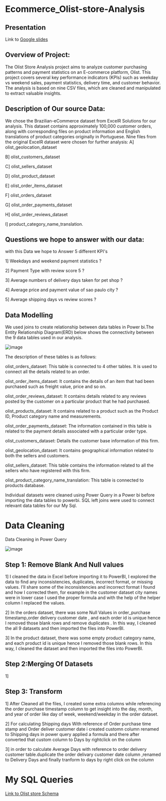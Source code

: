 # Ecommerce_Olist-store-Analysis

## Presentation
Link to [Google slides](https://docs.google.com/presentation/d/1v0Peu1mknfhY74Vh4-TtTokyAE6-vQw2/edit#slide=id.p2)

## Overview of Project:

The Olist Store Analysis project aims to analyze customer purchasing patterns and payment statistics on an E-commerce platform, Olist. This project covers several key performance indicators (KPIs) such as weekday vs weekend sales, payment statistics, delivery time, and customer behavior. The analysis is based on nine CSV files, which are cleaned and manipulated to extract valuable insights.
 
## Description of Our source Data:

We chose the Brazilian-eCommerce dataset from ExcelR Solutions for our analysis. This dataset contains approximately 100,000 customer orders, along with corresponding files on product information and English translations of product categories originally in Portuguese. Nine files from the original ExcelR dataset were chosen for further analysis: 
A] olist_geolocation_dataset  

B] olist_customers_dataset

C] olist_sellers_dataset

D] olist_product_dataset

E] olist_order_items_dataset 

F] olist_orders_dataset 

G] olist_order_payments_dataset

H] olist_order_reviews_dataset

I] product_category_name_translation.

## Questions we hope to answer with our data:

with this Data we hope to Answer 5 different KPI's

1] Weekdays and weekend payment statistics ?

2] Payment Type with review score 5 ?

3] Average numbers of delivery days taken for pet shop ?

4] Average price and payment value of sao paulo city ?

5] Average shipping days vs review scores ?
 
## Data Modelling
 We used joins to create relationship between data tables in Power bi.The Entity Relationship Diagram(ERD) below shows the connectivity between the 9 data tables used in our analysis.
 
![image](https://github.com/Nivedhitha1009/Ecommerce_Olist-store-Analysis/assets/148059737/09c5f971-050f-4f4f-aa6f-35aad671535f)

The description of these tables is as follows:

olist_orders_dataset: This table is connected to 4 other tables. It is used to connect all the details related to an order.

olist_order_items_dataset: It contains the details of an item that had been purchased such as freight value, price and so on.

olist_order_reviews_dataset: It contains details related to any reviews posted by the customer on a particular product that he had purchased.

olist_products_dataset: It contains related to a product such as the Product ID, Product category name and measurements.

olist_order_payments_dataset: The information contained in this table is related to the payment details associated with a particular order type.

olist_customers_dataset: Details the customer base information of this firm.

olist_geolocation_dataset: It contains geographical information related to both the sellers and customers.

olist_sellers_dataset: This table contains the information related to all the sellers who have registered with this firm.

olist_product_category_name_translation: This table is connected to products database.

Individual datasets were cleaned using Power Query in a Power bi  before importing the data tables to  powerbi.
SQL left  joins were used to connect relevant  data tables for our My Sql.

# Data Cleaning 
Data Cleaning in Power Query

![image](https://github.com/Nivedhitha1009/Ecommerce_Olist-store-Analysis/assets/148059737/f21e7fb1-d7f6-4d7b-850d-b19ca19f5360) 

## Step 1: Remove Blank And Null values 

1] I cleaned the data in Excel before importing it to PowerBI, I explored the data to find any inconsistencies, duplicates, incorrect format, or missing values. I’ll share some of the inconsistencies and incorrect format I found and how I corrected them, for example in the customer dataset city names were in lower case I used the proper formula and with the help of the helper column I replaced the values.  

2] In the orders dataset, there was some Null Values in order_purchase timestamp,order delivery customer date , and each order id is unique hence I removed those blank rows and remove duplicates . In this way, I cleaned the all 9 datasets and then imported the files into PowerBI.

3] In the product dataset, there was some empty product category name, and each product id is unique hence I removed those blank rows. In this way, I cleaned the dataset and then imported the files into PowerBI.

## Step 2:Merging Of Datasets

1] 




## Step 3: Transform 

1] After Cleaned all the files, I created some extra columns while referencing the order purchase timestamp column to get insight into the day, month, and year of order like day of week, weekend/weekday in the order dataset.

2] For calculating Shipping days With reference of Order purchase time stamp and Order deliver customer date i created customn column renamed to Shipping days in power query applied a formula and there after converted that custom column to Days by rightclick on the column 

3] in order to calculate Average Days with reference to order delivery customer table.duplicate the order delivary customer date column ,renamed to Delivery Days and finally tranform to days by right click on the column 

# My SQL Queries

[Link to Olist store Schema](`olist_store`)



































